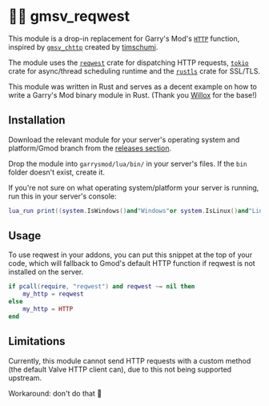 # 🐱‍👤 gmsv_reqwest

This module is a drop-in replacement for Garry's Mod's [`HTTP`](https://wiki.facepunch.com/gmod/Global.HTTP) function, inspired by [`gmsv_chttp`](https://github.com/timschumi/gmod-chttp) created by [timschumi](https://github.com/timschumi).

The module uses the [`reqwest`](https://docs.rs/reqwest/*/reqwest/) crate for dispatching HTTP requests, [`tokio`](https://tokio.rs/) crate for async/thread scheduling runtime and the [`rustls`](https://github.com/ctz/rustls) crate for SSL/TLS.

This module was written in Rust and serves as a decent example on how to write a Garry's Mod binary module in Rust. (Thank you [Willox](https://github.com/willox) for the base!)

## Installation

Download the relevant module for your server's operating system and platform/Gmod branch from the [releases section](https://github.com/WilliamVenner/gmsv_reqwest/releases).

Drop the module into `garrysmod/lua/bin/` in your server's files. If the `bin` folder doesn't exist, create it.

If you're not sure on what operating system/platform your server is running, run this in your server's console:

```lua
lua_run print((system.IsWindows()and"Windows"or system.IsLinux()and"Linux"or"Unsupported").." "..(jit.arch=="x64"and"x86-64"or"x86"))
```

## Usage

To use reqwest in your addons, you can put this snippet at the top of your code, which will fallback to Gmod's default HTTP function if reqwest is not installed on the server.

```lua
if pcall(require, "reqwest") and reqwest ~= nil then
    my_http = reqwest
else
    my_http = HTTP
end
```

## Limitations

Currently, this module cannot send HTTP requests with a custom method (the default Valve HTTP client can), due to this not being supported upstream.

Workaround: don't do that 🙂
